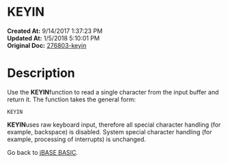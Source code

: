 # KEYIN

**Created At:** 9/14/2017 1:37:23 PM  
**Updated At:** 1/5/2018 5:10:01 PM  
**Original Doc:** [276803-keyin](https://docs.jbase.com/36868-jbase-basic/276803-keyin)  


# Description

Use the **KEYIN**function to read a single character from the input buffer and return it. The function takes the general form:

```
KEYIN
```

**KEYIN**uses raw keyboard input, therefore all special character handling (for example, backspace) is disabled. System special character handling (for example, processing of interrupts) is unchanged.

Go back to [jBASE BASIC](263498-jbase-basic).
